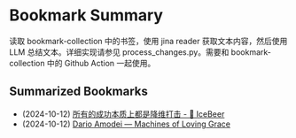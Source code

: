 # Bookmark Summary 
读取 bookmark-collection 中的书签，使用 jina reader 获取文本内容，然后使用 LLM 总结文本。详细实现请参见 process_changes.py。需要和 bookmark-collection 中的 Github Action 一起使用。
    
## Summarized Bookmarks
- (2024-10-12) [所有的成功本质上都是降维打击 - 🍺 IceBeer](202410/2024-10-12-%E6%89%80%E6%9C%89%E7%9A%84%E6%88%90%E5%8A%9F%E6%9C%AC%E8%B4%A8%E4%B8%8A%E9%83%BD%E6%98%AF%E9%99%8D%E7%BB%B4%E6%89%93%E5%87%BB---%F0%9F%8D%BA-icebeer.md)
- (2024-10-12) [Dario Amodei — Machines of Loving Grace](202410/2024-10-12-dario-amodei-%E2%80%94-machines-of-loving-grace.md)
